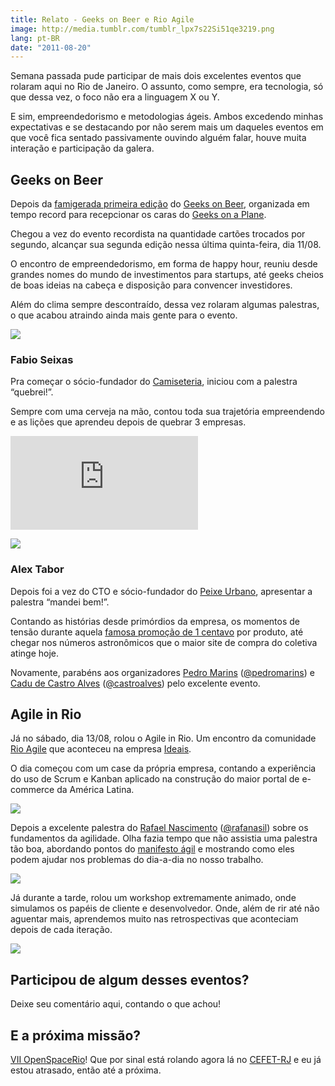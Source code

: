 ```yaml
---
title: Relato - Geeks on Beer e Rio Agile
image: http://media.tumblr.com/tumblr_lpx7s22Si51qe3219.png
lang: pt-BR
date: "2011-08-20"
---
```


Semana passada pude participar de mais dois excelentes eventos que rolaram aqui no Rio de Janeiro. O assunto, como sempre, era tecnologia, só que dessa vez, o foco não era a linguagem X ou Y.

E sim, empreendedorismo e metodologias ágeis. Ambos excedendo minhas expectativas e se destacando por não serem mais um daqueles eventos em que você fica sentado passivamente ouvindo alguém falar, houve muita interação e participação da galera.

<!-- more -->

## Geeks on Beer

Depois da [famigerada primeira edição](http://pedromarins.com/horaextra-geeks-on-beer-meet-geeks-on-a-plane/) do [Geeks on Beer](http://geeksonbeer.org/), organizada em tempo record para recepcionar os caras do [Geeks on a Plane](http://geeksonaplane.com/).

Chegou a vez do evento recordista na quantidade cartões trocados por segundo, alcançar sua segunda edição nessa última quinta-feira, dia 11/08.

O encontro de empreendedorismo, em forma de happy hour, reuniu desde grandes nomes do mundo de investimentos para startups, até geeks cheios de boas ideias na cabeça e disposição para convencer investidores.

Além do clima sempre descontraído, dessa vez rolaram algumas palestras, o que acabou atraindo ainda mais gente para o evento.

![](http://media.tumblr.com/tumblr_lq77w1ZyPU1qe3219.jpg)

### **Fabio Seixas**

Pra começar o sócio-fundador do [Camiseteria](http://www.camiseteria.com/), iniciou com a palestra “quebrei!”.

Sempre com uma cerveja na mão, contou toda sua trajetória empreendendo e as lições que aprendeu depois de quebrar 3 empresas.

<div class="iframe-wrap">
  <iframe src="http://www.slideshare.net/slideshow/embed_code/8856171" frameborder="0" allowfullscreen="true">
  </iframe>
</div>

![](http://media.tumblr.com/tumblr_lq78e5Uo2M1qe3219.jpg)

### **Alex Tabor**

Depois foi a vez do CTO e sócio-fundador do [Peixe Urbano](http://www.peixeurbano.com.br/), apresentar a palestra “mandei bem!”.

Contando as histórias desde primórdios da empresa, os momentos de tensão durante aquela [famosa promoção de 1 centavo](http://idgnow.uol.com.br/internet/2011/03/31/promocao-de-cupons-a-1-centavo-derruba-site-do-peixe-urbano/) por produto, até chegar nos números astronômicos que o maior site de compra do coletiva atinge hoje.

Novamente, parabéns aos organizadores [Pedro Marins](http://pedromarins.com) ([@pedromarins](http://twitter.com/#!/pedromarins)) e [Cadu de Castro Alves](http://www.beesoffice.com/site/) ([@castroalves](http://twitter.com/#!/castroalves)) pelo excelente evento.

## Agile in Rio

Já no sábado, dia 13/08, rolou o Agile in Rio. Um encontro da comunidade [Rio Agile](http://rioagile.com.br/) que aconteceu na empresa [Ideais](http://www.ideais.com.br/).

O dia começou com um case da própria empresa, contando a experiência do uso de Scrum e Kanban aplicado na construção do maior portal de e-commerce da América Latina.

![](http://media.tumblr.com/tumblr_lqbsewoGtM1qe3219.jpg)

Depois a excelente palestra do [Rafael Nascimento](http://rafanascimento.wordpress.com/) ([@rafanasil](http://twitter.com/#!/rafanasil)) sobre os fundamentos da agilidade. Olha fazia tempo que não assistia uma palestra tão boa, abordando pontos do [manifesto ágil](http://agilemanifesto.org/iso/ptbr/) e mostrando como eles podem ajudar nos problemas do dia-a-dia no nosso trabalho.

![](http://media.tumblr.com/tumblr_lqbs8z1g3l1qe3219.jpg)

Já durante a tarde, rolou um workshop extremamente animado, onde simulamos os papéis de cliente e desenvolvedor. Onde, além de rir até não aguentar mais, aprendemos muito nas retrospectivas que aconteciam depois de cada iteração.

![](http://media.tumblr.com/tumblr_lqbsf6Jgcb1qe3219.jpg)

## Participou de algum desses eventos?

Deixe seu comentário aqui, contando o que achou!

## E a próxima missão?

[VII OpenSpaceRio](http://openspacerio.org/)! Que por sinal está rolando agora lá no [CEFET-RJ](http://portal.cefet-rj.br/) e eu já estou atrasado, então até a próxima.
